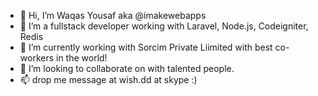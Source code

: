 - 👋 Hi, I’m Waqas Yousaf aka @imakewebapps
- 👀 I’m a fullstack developer working with Laravel, Node.js, Codeigniter, Redis
- 🌱 I’m currently working with Sorcim Private Liimited with best co-workers in the world!
- 💞️ I’m looking to collaborate on with talented people.
- 📫 drop me message at wish.dd at skype :)
